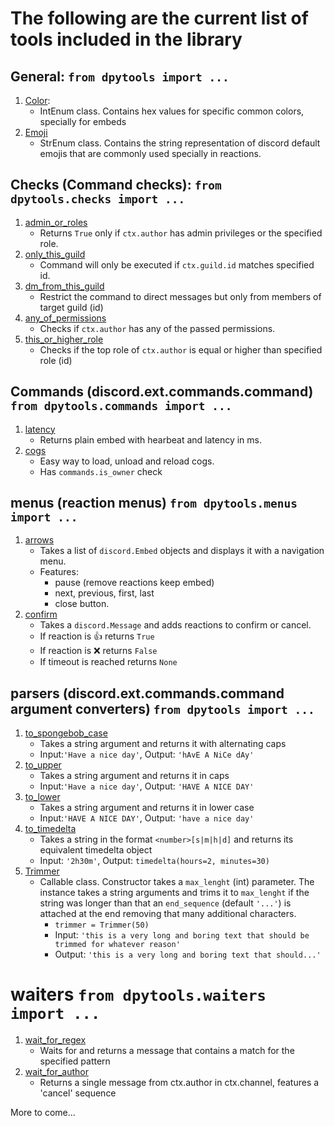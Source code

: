 # The following are the current list of tools included in the library

## General: `from dpytools import ...`
1. [Color](https://github.com/chrisdewa/dpytools/blob/master/dpytools/__init__.py#L14):
   - IntEnum class. Contains hex values for specific common colors, specially for embeds
2. [Emoji](https://github.com/chrisdewa/dpytools/blob/master/dpytools/__init__.py#L36)
   - StrEnum class. Contains the string representation of discord default emojis 
      that are commonly used specially in reactions.


## Checks (Command checks): `from dpytools.checks import ...`
1. [admin_or_roles](https://github.com/chrisdewa/dpytools/blob/master/dpytools/checks.py#L28)
   - Returns `True` only if `ctx.author` has admin privileges or the specified role.
2. [only_this_guild](https://github.com/chrisdewa/dpytools/blob/master/dpytools/checks.py#L73)
   - Command will only be executed if `ctx.guild.id` matches specified id.
3. [dm_from_this_guild](https://github.com/chrisdewa/dpytools/blob/master/dpytools/checks.py#L92)
   - Restrict the command to direct messages but only from members of target guild (id)
4. [any_of_permissions](https://github.com/chrisdewa/dpytools/blob/master/dpytools/checks.py#L133)
   - Checks if `ctx.author` has any of the passed permissions.
5. [this_or_higher_role](https://github.com/chrisdewa/dpytools/blob/master/dpytools/checks.py#L167)
   - Checks if the top role of `ctx.author` is equal or higher than specified role (id)


## Commands (discord.ext.commands.command) `from dpytools.commands import ...`
1. [latency](https://github.com/chrisdewa/dpytools/blob/master/dpytools/commands.py#L20)
   - Returns plain embed with hearbeat and latency in ms.
2. [cogs](https://github.com/chrisdewa/dpytools/blob/master/dpytools/commands.py#L34)
   - Easy way to load, unload and reload cogs. 
   - Has `commands.is_owner` check

## menus (reaction menus) `from dpytools.menus import ...`
1. [arrows](https://github.com/chrisdewa/dpytools/blob/master/dpytools/menus.py#L31)
   - Takes a list of `discord.Embed` objects and displays it with a navigation menu.
   - Features:
      - pause (remove reactions keep embed)
      - next, previous, first, last
      - close button.
2. [confirm](https://github.com/chrisdewa/dpytools/blob/master/dpytools/menus.py#L116)
   - Takes a `discord.Message` and adds reactions to confirm or cancel.
   - If reaction is 👍 returns `True`
   - If reaction is ❌ returns `False`
   - If timeout is reached returns `None`


## parsers (discord.ext.commands.command argument converters) `from dpytools import ...`
1. [to_spongebob_case](https://github.com/chrisdewa/dpytools/blob/master/dpytools/parsers.py#L34)
   - Takes a string argument and returns it with alternating caps
   - Input:`'Have a nice day'`, Output: `'hAvE A NiCe dAy'`
2. [to_upper](https://github.com/chrisdewa/dpytools/blob/master/dpytools/parsers.py#L49)
   - Takes a string argument and returns it in caps
   - Input:`'Have a nice day'`, Output: `'HAVE A NICE DAY'`
2. [to_lower](https://github.com/chrisdewa/dpytools/blob/master/dpytools/parsers.py#L61)
   - Takes a string argument and returns it in lower case
   - Input:`'HAVE A NICE DAY'`, Output: `'have a nice day'`
3. [to_timedelta](https://github.com/chrisdewa/dpytools/blob/master/dpytools/parsers.py#L73)
   - Takes a string in the format `<number>[s|m|h|d]` and returns its equivalent timedelta object
   - Input: `'2h30m'`, Output: `timedelta(hours=2, minutes=30)`
4. [Trimmer](https://github.com/chrisdewa/dpytools/blob/master/dpytools/parsers.py#L122)
   - Callable class. Constructor takes a `max_lenght` (int) parameter.
      The instance takes a string arguments and trims it to `max_lenght` if the string was longer than that
      an `end_sequence` (default `'...'`) is attached at the end removing that many additional characters.
      - `trimmer = Trimmer(50)` 
      - Input: `'this is a very long and boring text that should be trimmed for whatever reason'`
      - Output: `'this is a very long and boring text that should...'`


# waiters `from dpytools.waiters import ...`
1. [wait_for_regex](https://github.com/chrisdewa/dpytools/blob/master/dpytools/waiters.py#L73)
   - Waits for and returns a message that contains a match for the specified pattern
2. [wait_for_author](https://github.com/chrisdewa/dpytools/blob/master/dpytools/waiters.py#L118)
   - Returns a single message from ctx.author in ctx.channel, features a 'cancel' sequence



More to come...






